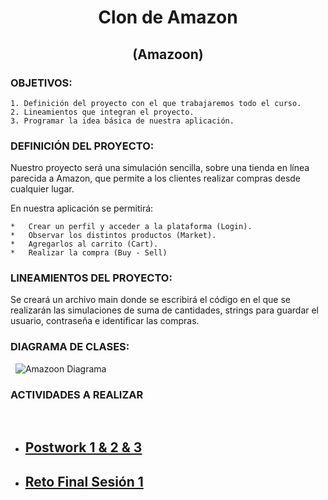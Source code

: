 <h1 align="center">Clon de Amazon</h1>
<h2 align="center">(Amazoon)</h2>




### OBJETIVOS:

    1. Definición del proyecto con el que trabajaremos todo el curso.
    2. Lineamientos que integran el proyecto.
    3. Programar la idea básica de nuestra aplicación.


### DEFINICIÓN DEL PROYECTO:

Nuestro proyecto será una simulación sencilla, sobre una tienda en línea parecida a Amazon, que permite a los clientes realizar compras desde cualquier lugar.

En nuestra aplicación se permitirá:

    *   Crear un perfil y acceder a la plataforma (Login).
    *   Observar los distintos productos (Market).
    *   Agregarlos al carrito (Cart).
    *   Realizar la compra (Buy - Sell)


### LINEAMIENTOS DEL PROYECTO:

Se creará un archivo main donde se escribirá el código en el que se realizarán las simulaciones de suma de cantidades, strings para guardar el usuario, contraseña e identificar las compras.


### DIAGRAMA DE CLASES:    
&nbsp; 
![Amazoon Diagrama](img/amazoon.png)


### ACTIVIDADES A REALIZAR
&nbsp; 


-  ## [Postwork 1 & 2 & 3](https://github.com/mrivh/Proyecto_DM_F2/tree/main/Postwork%203/Postwork_POO_1)

-  ## [Reto Final Sesión 1](https://docs.google.com/document/d/1YrtnnxGDdjBmVxc9vS5QLqtzGQoeCXrI8yFs6wI2VU0/edit#)

